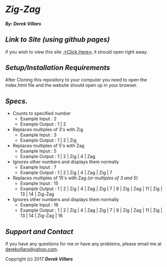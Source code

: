 # _**Zig-Zag**_
#### _**By: Derek Villars**_

## _Link to Site (using github pages)_
if you wish to view this site [->Click Here<-](https://DVillars.github.io/zig-zag.git) it should open right away.

## _Setup/Installation Requirements_
 After Cloning this repository to your computer you need to open the index.html file and the website should open up in your browser.

## _Specs._
+ Counts to specified number
  - Example Input : 2
  - Example Output : 1 | 2
+ Replaces multiples of 3's with Zig
  - Example Input : 3
  - Example Output : 1 | 2 | Zig
+ Replaces multiples of 5's with Zag
  - Example Input : 5
  - Example Output : 1 | 2 | Zig | 4 | Zag
+ Ignores other numbers and displays them normally
  - Example Input : 7
  - Example Output : 1 | 2 | Zig | 4 | Zag | Zig | 7
+ Replaces multiples of 15's with Zag _(or multiples of 3 and 5)_
  - Example Input : 15
  - Example Output : 1 | 2 | Zig | 4 | Zag | Zig | 7 | 8 | Zig | Zag | 11 | Zig | 13 | 14 | Zig-Zag
+ Ignores other numbers and displays them normally
  - Example Input : 16
  - Example Output : 1 | 2 | Zig | 4 | Zag | Zig | 7 | 8 | Zig | Zag | 11 | Zig | 13 | 14 | Zig-Zag | 16

## _Support and Contact_
If you have any questions for me or have any problems, please email me at derekvillars@yahoo.com.

Copyright (c) 2017 **_Derek Villars_**

